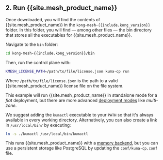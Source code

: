 <!-- Shared between Mesh installation topics: Ubuntu, Amazon Linux, RedHat, Debian, MacOS, CentOS -->
## 2. Run {{site.mesh_product_name}}

Once downloaded, you will find the contents of {{site.mesh_product_name}} in the `kong-mesh-{{include.kong_version}}` folder. In this folder, you will find &mdash; among other files &mdash; the bin directory that stores all the executables for {{site.mesh_product_name}}.

Navigate to the `bin` folder:

```sh
cd kong-mesh-{{include.kong_version}}/bin
```

Then, run the control plane with:

```sh
KMESH_LICENSE_PATH=/path/to/file/license.json kuma-cp run
```

Where `/path/to/file/license.json` is the path to a valid
{{site.mesh_product_name}} license file on the file system.

This example will run {{site.mesh_product_name}} in standalone mode for a _flat_
deployment, but there are more advanced [deployment modes](https://kuma.io/docs/latest/introduction/deployments/)
like _multi-zone_.

We suggest adding the `kumactl` executable to your `PATH` so that it's always
available in every working directory. Alternatively, you can also create a link
in `/usr/local/bin/` by executing:

```sh
ln -s ./kumactl /usr/local/bin/kumactl
```

This runs {{site.mesh_product_name}} with a [memory backend](https://kuma.io/docs/latest/explore/backends/), 
but you can use a persistent storage like PostgreSQL by updating the `conf/kuma-cp.conf` file.
